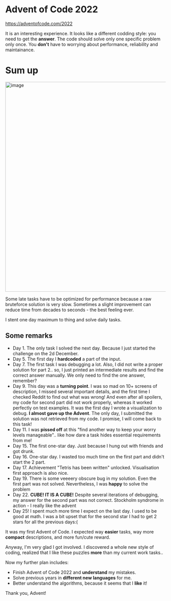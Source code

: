 # Advent of Code 2022

https://adventofcode.com/2022

It is an interesting experience. It looks like a different codding style: 
you need to get the **answer**. The code should solve only one specific problem 
only once. You **don't** have to worrying about performance, reliability and 
maintainance.

# Sum up
<img width="657" alt="image" src="https://user-images.githubusercontent.com/3627930/209472928-288f08ea-01ca-41a6-bc0b-97a5464b69bc.png">

Some late tasks have to be optimized for performance because a raw bruteforce 
solution is very slow. Sometimes a slight improvement can reduce time from decades
to seconds - the best feeling ever.

I stent one day maximum to thing and solve daily tasks.

## Some remarks

 - Day 1. The only task I solved the next day. Because I just started the challenge on the 2d
December. 
 - Day 5. The first day I **hardcoded** a part of the input.
 - Day 7. The first task I was debugging a lot. Also, I did not write a proper solution 
for part 2.. so, I just printed an intermediate results and find the correct answer manually.
We only need to find the one answer, remember?
 - Day 9. This day was a **turning point**. I was so mad on 10+ screens of description, I missed
several important details, and the first time I checked Reddit to find out what was wrong! 
And even after all spoilers, my code for second part did not work properly, whereas it worked
perfectly on test examples. It was the first day I wrote a visualization to debug. **I almost 
gave up the Advent**. The only day, I submitted the solution was not retrieved from my code.
I promise, I will come back to this task!
 - Day 11. I was **pissed off** at this "find another way to keep your worry levels manageable".. 
like how dare a task hides essential requirements from me!
 - Day 15. The first one-star day. Just because I hung out with friends and got drunk.
 - Day 16. One-star day. I wasted too much time on the first part and didn't start the 2 part.
 - Day 17. Achievement "Tetris has been written" unlocked. Visualisation first approach is also nice.
 - Day 19. There is some veeeery obscure bug in my solution. Even the first part was not solved.
Nevertheless, I was **happy** to solve the problem
 - Day 22. **CUBE! IT IS A CUBE!** Despite several iterations of debugging, my answer for the second
part was not correct. Stockholm syndrome in action - I really like the advent
 - Day 25! I spent much more time I expect on the last day. I used to be good at math. I was a 
bit upset that for the second star I had to get 2 stars for all the previous days:(

It was my first Advent of Code. I expected way **easier** tasks, way more **compact** descriptions,
and more fun/cute reward.

Anyway, I'm very glad I got involved. I discovered a whole new style of coding, realized 
that I like these puzzles **more** than my current work tasks..

Now my further plan includes:
- Finish Advent of Code 2022 and **understand** my mistakes.
- Solve previous years in **different new languages** for me.
- Better understand the algorithms, because it seems that I **like** it!

Thank you, Advent!
